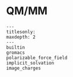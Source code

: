 # QM/MM

```{toctree}
---
titlesonly:
maxdepth: 2
---
builtin
gromacs
polarizable_force_field
implicit_solvation
image_charges
```
